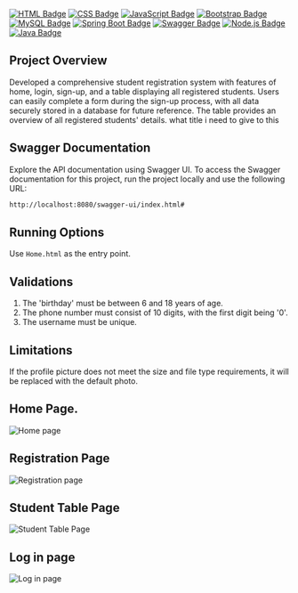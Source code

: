 [![HTML Badge](https://img.shields.io/badge/HTML-E34F26?style=for-the-badge&logo=html5&logoColor=white)]()
[![CSS Badge](https://img.shields.io/badge/CSS-2965F1?style=for-the-badge&logo=css3&logoColor=white)]()
[![JavaScript Badge](https://img.shields.io/badge/JavaScript-F0DB4F?style=for-the-badge&logo=javascript&logoColor=323330)]()
[![Bootstrap Badge](https://img.shields.io/badge/Bootstrap-563D7C?style=for-the-badge&logo=bootstrap&logoColor=white)]()
[![MySQL Badge](https://img.shields.io/badge/MySQL-4479A1?style=for-the-badge&logo=mysql&logoColor=white)]()
[![Spring Boot Badge](https://img.shields.io/badge/Spring_Boot-6DB33F?style=for-the-badge&logo=spring&logoColor=white)]()
[![Swagger Badge](https://img.shields.io/badge/Swagger-6c757d?style=for-the-badge&logo=swagger&logoColor=white)]()
[![Node.js Badge](https://img.shields.io/badge/Node.js-339933?style=for-the-badge&logo=node.js&logoColor=white)]()
[![Java Badge](https://img.shields.io/badge/Java-007396?style=for-the-badge&logo=java&logoColor=white)]()


## Project Overview
Developed a comprehensive student registration system with features of home, login, sign-up, and a table displaying all registered students. Users can easily complete a form during the sign-up process, with all data securely stored in a database for future reference. The table provides an overview of all registered students' details. what title i need to give to this

## Swagger Documentation

Explore the API documentation using Swagger UI. To access the Swagger documentation for this project, run the project locally and use the following URL:

```bash
http://localhost:8080/swagger-ui/index.html#
```

## Running Options
   Use `Home.html` as the entry point.

## Validations
   1. The 'birthday' must be between 6 and 18 years of age.
   2. The phone number must consist of 10 digits, with the first digit being '0'.
   3. The username must be unique.

## Limitations 
   If the profile picture does not meet the size and file type requirements, it will be replaced with the default photo.

## Home Page.
![Home page](https://github.com/Githmaz/Student_Registration/assets/130221728/00dedbf2-35b0-408a-a35a-675fd71021e6)

## Registration Page
![Registration page](https://github.com/Githmaz/Student_Registration/assets/130221728/ba54009e-e0c0-4291-b5fc-d47b31e8e67c)

## Student Table Page
![Student Table Page](https://github.com/Githmaz/Student_Registration/assets/130221728/b99e3944-4048-40bf-9178-f593b5f02761)

## Log in page
![Log in page](https://github.com/Githmaz/Student_Registration/assets/130221728/9bb3a94e-313b-4d29-aa22-bdc4b3745293)

